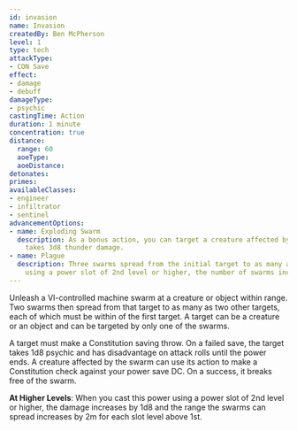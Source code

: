 ```yaml
---
id: invasion
name: Invasion
createdBy: Ben McPherson
level: 1
type: tech
attackType:
- CON Save
effect:
- damage
- debuff
damageType:
- psychic
castingTime: Action
duration: 1 minute
concentration: true
distance:
  range: 60
  aoeType:
  aoeDistance:
detonates:
primes:
availableClasses:
- engineer
- infiltrator
- sentinel
advancementOptions:
- name: Exploding Swarm
  description: As a bonus action, you can target a creature affected by one of your swarms and detonate it. The target
    takes 3d8 thunder damage.
- name: Plague
  description: Three swarms spread from the initial target to as many as three other targets. When you cast this power
    using a power slot of 2nd level or higher, the number of swarms increases by 1 for each power slot above the 1st.
---
```

Unleash a VI-controlled machine swarm at a creature or object within range. Two swarms then spread from that target
to as many as two other targets, each of which must be within <me-distance length="15" /> of the first target. A target can be a creature or an
object and can be targeted by only one of the swarms.

A target must make a Constitution saving throw. On a failed save, the target takes 1d8 psychic and has disadvantage on
attack rolls until the power ends. A creature affected by the swarm can use its action to make a Constitution check
against your power save DC. On a success, it breaks free of the swarm.

__At Higher Levels__: When you cast this power using a power slot of 2nd level or higher, the damage increases by 1d8
and the range the swarms can spread increases by 2m for each slot level above 1st.
